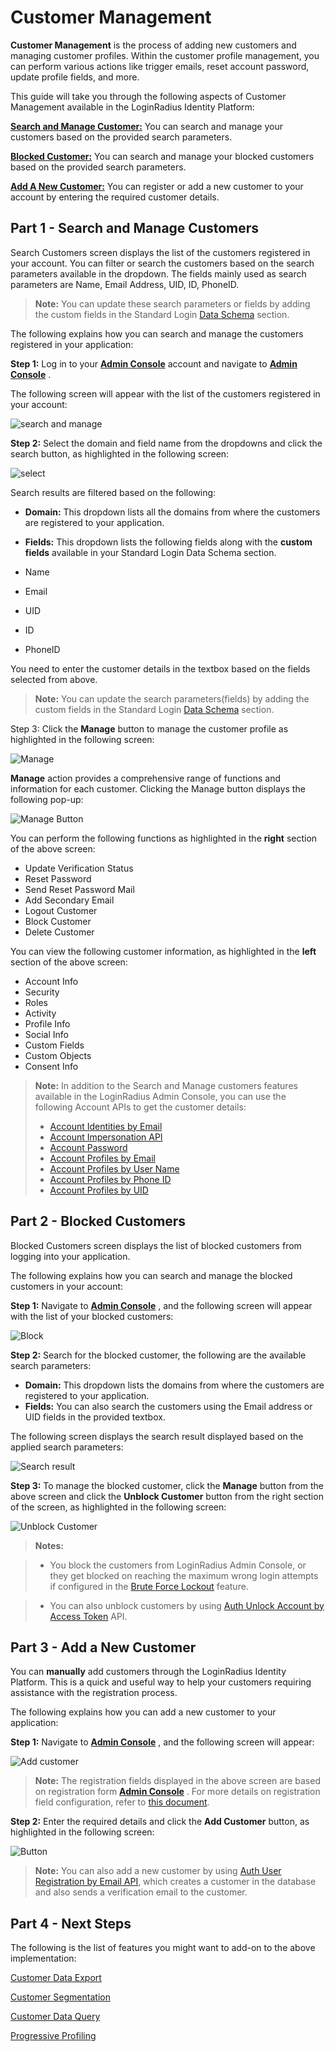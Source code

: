 # Customer Management

**Customer Management** is the process of adding new customers and managing customer profiles. Within the customer profile management, you can perform various actions like trigger emails, reset account password, update profile fields, and more.

This guide will take you through the following aspects of Customer Management available in the LoginRadius Identity Platform:

[**Search and Manage Customer:**](#partsearchandmanagecustomers0) You can search and manage your customers based on the provided search parameters.

[**Blocked Customer:**](#partblockedcustomers1) You can search and manage your blocked customers based on the provided search parameters.

[**Add A New Customer:**](#partaddanewcustomer2) You can register or add a new customer to your account by entering the required customer details.

## Part 1 - Search and Manage Customers

Search Customers screen displays the list of the customers registered in your account. You can filter or search the customers based on the search parameters available in the dropdown. The fields mainly used as search parameters are Name, Email Address, UID, ID, PhoneID.

> **Note:** You can update these search parameters or fields by adding the custom fields in the Standard Login [Data Schema](/authentication/quick-start/standard-login/) section.

The following explains how you can search and manage the customers registered in your application:

**Step 1:** Log in to your  [**Admin Console**](https://adminconsole.loginradius.com/)  account and navigate to [**Admin Console**](https://adminconsole.loginradius.com/) .

The following screen will appear with the list of the customers registered in your account:

![search and manage](https://apidocs.lrcontent.com/images/cm1_65805e84dafcd8bea0.54078017.png "Search and manage")

**Step 2:** Select the domain and field name from the dropdowns and click the search button, as highlighted in the following screen:

![select](https://apidocs.lrcontent.com/images/cm2_74445e84db406f70c0.32989604.png "Select")

Search results are filtered based on the following:

- **Domain:** This dropdown lists all the domains from where the customers are registered to your application.

- **Fields:** This dropdown lists the following fields along with the **custom fields** available in your Standard Login Data Schema section.
- Name
- Email
- UID
- ID
- PhoneID

You need to enter the customer details in the textbox based on the fields selected from above.

> **Note:** You can update the search parameters(fields) by adding the custom fields in the Standard Login [Data Schema](/authentication/quick-start/standard-login/) section.

Step 3: Click the **Manage** button to manage the customer profile as highlighted in the following screen:

![Manage](https://apidocs.lrcontent.com/images/cm3_25355e84dc42e551a8.31582813.png "Manage")

**Manage** action provides a comprehensive range of functions and information for each customer. Clicking the Manage button displays the following pop-up:

![Manage Button](https://apidocs.lrcontent.com/images/4--Manage-Button_4806630253d8ad2082.72767805.png "Manage Button")

You can perform the following functions as highlighted in the **right** section of the above screen:

- Update Verification Status
- Reset Password
- Send Reset Password Mail
- Add Secondary Email
- Logout Customer
- Block Customer
- Delete Customer

You can view the following customer information, as highlighted in the **left** section of the above screen:

- Account Info
- Security
- Roles
- Activity
- Profile Info
- Social Info
- Custom Fields
- Custom Objects
- Consent Info

> **Note:** In addition to the Search and Manage customers features available in the LoginRadius Admin Console, you can use the following Account APIs to get the customer details:
>
> - [Account Identities by Email](/api/v2/customer-identity-api/account/account-identities-by-email/)
> - [Account Impersonation API](/api/v2/customer-identity-api/account/account-impersonation-api/)
> - [Account Password](/api/v2/customer-identity-api/account/account-password/)
> - [Account Profiles by Email](/api/v2/customer-identity-api/account/account-profiles-by-email/)
> - [Account Profiles by User Name](/api/v2/customer-identity-api/account/account-profiles-by-user-name)
> - [Account Profiles by Phone ID](/api/v2/customer-identity-api/account/account-profiles-by-phone-id/)
> - [Account Profiles by UID](/api/v2/customer-identity-api/account/account-profiles-by-uid/)

## Part 2 - Blocked Customers

Blocked Customers screen displays the list of blocked customers from logging into your application.

The following explains how you can search and manage the blocked customers in your account:

**Step 1:** Navigate to  [**Admin Console**](https://adminconsole.loginradius.com/) , and the following screen will appear with the list of your blocked customers:

![Block](https://apidocs.lrcontent.com/images/cm5_204645e84df5265dcd5.61333011.png "Block")

**Step 2:** Search for the blocked customer, the following are the available search parameters:

- **Domain:** This dropdown lists the domains from where the customers are registered to your application.
- **Fields:** You can also search the customers using the Email address or UID fields in the provided textbox.

The following screen displays the search result displayed based on the applied search parameters:

![Search result](https://apidocs.lrcontent.com/images/cm6_311965e84dfeb038bd2.53807747.png "Search result")

**Step 3:** To manage the blocked customer, click the **Manage** button from the above screen and click the **Unblock Customer** button from the right section of the screen, as highlighted in the following screen:

![Unblock Customer](https://apidocs.lrcontent.com/images/5--Unblock-Customer_2254963025415efc658.49875367.png "Unblock Customer")

> **Notes:**

> - You block the customers from LoginRadius Admin Console, or they get blocked on reaching the maximum wrong login attempts if configured in the [Brute Force Lockout](/authentication/concepts/customer-security/) feature.

> - You can also unblock customers by using [Auth Unlock Account by Access Token](/api/v2/customer-identity-api/authentication/auth-unlock-account-by-access-token/) API.

## Part 3 - Add a New Customer

You can **manually** add customers through the LoginRadius Identity Platform. This is a quick and useful way to help your customers requiring assistance with the registration process.

The following explains how you can add a new customer to your application:

**Step 1:** Navigate to  [**Admin Console**](https://adminconsole.loginradius.com/) , and the following screen will appear:

![Add customer](https://apidocs.lrcontent.com/images/cm9_325725e84e3065f1276.10421768.png "Add customer")

> **Note:** The registration fields displayed in the above screen are based on registration form  [**Admin Console**](https://adminconsole.loginradius.com/) . For more details on registration field configuration, refer to [this document](/authentication/quick-start/standard-login/).

**Step 2:** Enter the required details and click the **Add Customer** button, as highlighted in the following screen:

![Button](https://apidocs.lrcontent.com/images/cm10_177665e84e4b9624fd1.69431474.png "Button")

> **Note:** You can also add a new customer by using [Auth User Registration by Email API](/api/v2/customer-identity-api/authentication/auth-user-registration-by-email/), which creates a customer in the database and also sends a verification email to the customer.

## Part 4 - Next Steps

The following is the list of features you might want to add-on to the above implementation:

[Customer Data Export](/authentication/concepts/customer-data-export/)

[Customer Segmentation](/authentication/concepts/customer-segmentation/)

[Customer Data Query](/authentication/concepts/customer-data-query/)

[Progressive Profiling](/authentication/concepts/progressive-profiling/)
